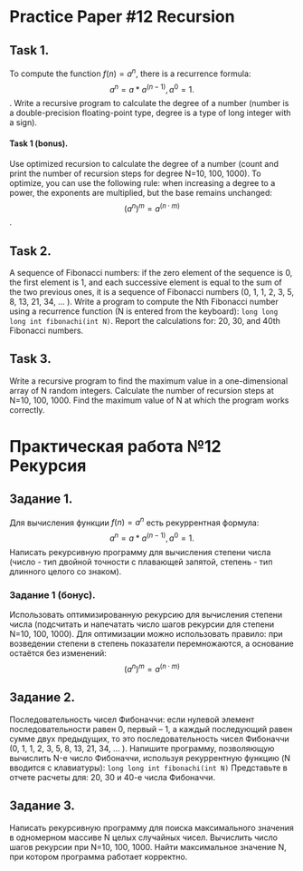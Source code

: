 # Practice Paper #12 Recursion

## Task 1.

To compute the function $f(n)= a^n$, there is a recurrence formula:
$$a^n = a * a^(n-1), a^0 = 1.$$.
Write a recursive program to calculate the degree of a number (number is a double-precision floating-point type, degree
is a type of long integer with a sign).

#### Task 1 (bonus).

Use optimized recursion to calculate the degree of a number (count and print the number of recursion steps for
degree N=10, 100, 1000).
To optimize, you can use the following rule: when increasing a degree to a power, the exponents are multiplied, but the
base remains unchanged:
$$(a^n)^m=a^(n⋅m)$$.

## Task 2.

A sequence of Fibonacci numbers: if the zero element of the sequence is 0, the first element is 1, and each successive
element is equal to the sum of the two previous ones, it is a sequence of Fibonacci numbers (0, 1, 1, 2, 3, 5, 8, 13, 21,
34, ... ).
Write a program to compute the Nth Fibonacci number using a recurrence function (N is entered from the keyboard):
``long long long int fibonachi(int N)``.
Report the calculations for: 20, 30, and 40th Fibonacci numbers.

## Task 3.

Write a recursive program to find the maximum value in a one-dimensional array of N random integers. Calculate
the number of recursion steps at N=10, 100, 1000. Find the maximum value of N at which the program works correctly.

# Практическая работа №12 Рекурсия

## Задание 1.

Для вычисления функции $f(n)= a^n$ есть рекуррентная формула:
$$a^n = a * a^(n-1), a^0 = 1.$$
Написать рекурсивную программу для вычисления степени числа (число - тип двойной точности с плавающей запятой, степень -
тип длинного целого со знаком).

### Задание 1 (бонус).

Использовать оптимизированную рекурсию для вычисления степени числа (подсчитать и напечатать число шагов рекурсии для
степени N=10, 100, 1000).
Для оптимизации можно использовать правило: при возведении степени в степень показатели перемножаются, а основание
остаётся без изменений:
$$(a^n)^m=a^(n⋅m)$$

## Задание 2.

Последовательность чисел Фибоначчи: если нулевой элемент последовательности равен 0, первый – 1, а каждый последующий
равен сумме двух предыдущих, то это последовательность чисел Фибоначчи (0, 1, 1, 2, 3, 5, 8, 13, 21, 34, ... ).
Напишите программу, позволяющую вычислить N-е число Фибоначчи, используя рекуррентную функцию (N вводится с клавиатуры):
```long long int fibonachi(int N)```
Представьте в отчете расчеты для: 20, 30 и 40-е числа Фибоначчи.

## Задание 3.

Написать рекурсивную программу для поиска максимального значения в одномерном массиве N целых случайных чисел. Вычислить
число шагов рекурсии при N=10, 100, 1000. Найти максимальное значение N, при котором программа работает корректно.

